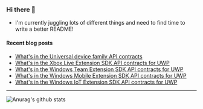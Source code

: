 ### Hi there 👋

- I'm currently juggling lots of different things and need to find time to write a better README!

<!--
**mrlacey/mrlacey** is a ✨ _special_ ✨ repository because its `README.md` (this file) appears on your GitHub profile.

Here are some ideas to get you started:

- 🔭 I’m currently working on ...
- 🌱 I’m currently learning ...
- 👯 I’m looking to collaborate on ...
- 🤔 I’m looking for help with ...
- 💬 Ask me about ...
- 📫 How to reach me: ...
- 😄 Pronouns: ...
- ⚡ Fun fact: ...
-->

#### Recent blog posts
<!-- BLOG-POST-LIST:START -->
- [What's in the Universal device family API contracts](http://feedproxy.google.com/~r/MattLacey/~3/plEC-cmOQeI/whats-in-universal-device-family-api.html)
- [What's in the Xbox Live Extension SDK API contracts for UWP](http://feedproxy.google.com/~r/MattLacey/~3/J3rKHaWALH0/whats-in-xbox-live-extension-sdk-api.html)
- [What's in the Windows Team Extension SDK API contracts for UWP](http://feedproxy.google.com/~r/MattLacey/~3/M5NuLoEkbtY/whats-in-windows-team-extension-sdk-api.html)
- [What's in the Windows Mobile Extension SDK API contracts for UWP](http://feedproxy.google.com/~r/MattLacey/~3/XFq1VQZOXco/whats-in-windows-mobile-extension-sdk.html)
- [What's in the Windows IoT Extension SDK API contracts for UWP](http://feedproxy.google.com/~r/MattLacey/~3/eddQOmDDxaw/whats-in-windows-iot-extension-sdk-api.html)
<!-- BLOG-POST-LIST:END -->

---

![Anurag's github stats](https://github-readme-stats.vercel.app/api?username=mrlacey&count_private=true&show_icons=true)
